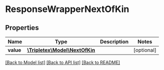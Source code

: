 # ResponseWrapperNextOfKin

## Properties
Name | Type | Description | Notes
------------ | ------------- | ------------- | -------------
**value** | [**\Tripletex\Model\NextOfKin**](NextOfKin.md) |  | [optional] 

[[Back to Model list]](../README.md#documentation-for-models) [[Back to API list]](../README.md#documentation-for-api-endpoints) [[Back to README]](../README.md)



